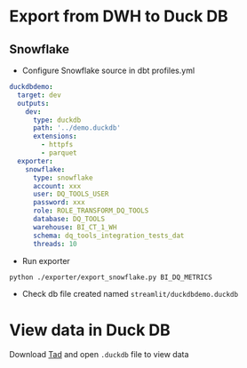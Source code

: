 # Export from DWH to Duck DB

## Snowflake
- Configure Snowflake source in dbt profiles.yml
```yml
duckdbdemo:
  target: dev
  outputs:
    dev:
      type: duckdb
      path: '../demo.duckdb'
      extensions:
        - httpfs
        - parquet
  exporter:
    snowflake:
      type: snowflake
      account: xxx
      user: DQ_TOOLS_USER
      password: xxx
      role: ROLE_TRANSFORM_DQ_TOOLS
      database: DQ_TOOLS
      warehouse: BI_CT_1_WH
      schema: dq_tools_integration_tests_dat
      threads: 10
```
- Run exporter
```bash
python ./exporter/export_snowflake.py BI_DQ_METRICS
```
- Check db file created named `streamlit/duckdbdemo.duckdb`

# View data in Duck DB
Download [Tad](https://www.tadviewer.com/) and open `.duckdb` file to view data